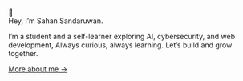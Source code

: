 🌱  
Hey, I’m Sahan Sandaruwan.  

I’m a student and a self-learner exploring AI, cybersecurity, and web development, Always curious, always learning. Let’s build and grow together.  

[More about me →](https://sahansandaruwan.pages.dev/)
